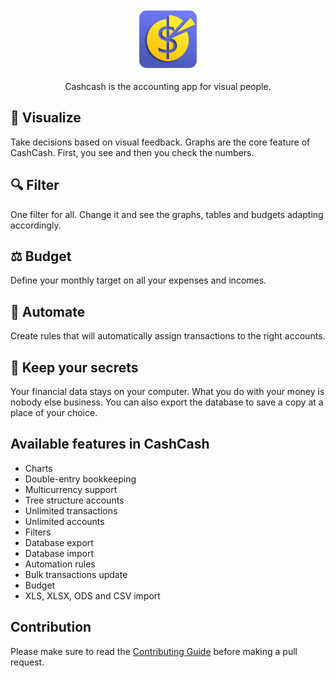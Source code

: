 <p align="center"><a href="https://cashcashpro.com/" target="_blank" rel="noopener noreferrer"><img width="100" src="https://raw.githubusercontent.com/winbee/cashcash-desktop/master/icons/icon.png" alt="Cashcash logo"></a></p>

<p align="center">Cashcash is the accounting app for visual people.</p>

## :eyes: Visualize

Take decisions based on visual feedback. Graphs are the core feature of CashCash. First, you see and then you check the numbers.

## :mag: Filter

One filter for all. Change it and see the graphs, tables and budgets adapting accordingly.

## :balance_scale: Budget

Define your monthly target on all your expenses and incomes.

## :robot: Automate

Create rules that will automatically assign transactions to the right accounts.

## :bank: Keep your secrets

Your financial data stays on your computer. What you do with your money is nobody else business.
You can also export the database to save a copy at a place of your choice.

## Available features in CashCash

-   Charts
-   Double-entry bookkeeping
-   Multicurrency support
-   Tree structure accounts
-   Unlimited transactions
-   Unlimited accounts
-   Filters
-   Database export
-   Database import
-   Automation rules
-   Bulk transactions update
-   Budget
-   XLS, XLSX, ODS and CSV import

## Contribution

Please make sure to read the [Contributing Guide](https://github.com/Winbee/cashcash-desktop/blob/master/.github/CONTRIBUTING.md) before making a pull request.
